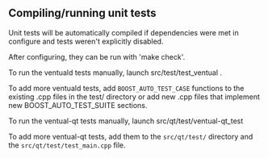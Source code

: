 Compiling/running unit tests
------------------------------------

Unit tests will be automatically compiled if dependencies were met in configure
and tests weren't explicitly disabled.

After configuring, they can be run with 'make check'.

To run the ventuald tests manually, launch src/test/test_ventual .

To add more ventuald tests, add `BOOST_AUTO_TEST_CASE` functions to the existing
.cpp files in the test/ directory or add new .cpp files that
implement new BOOST_AUTO_TEST_SUITE sections.

To run the ventual-qt tests manually, launch src/qt/test/ventual-qt_test

To add more ventual-qt tests, add them to the `src/qt/test/` directory and
the `src/qt/test/test_main.cpp` file.
